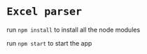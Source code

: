 # `Excel parser` 

run `npm install` to install all the node modules

run `npm start` to start the app
